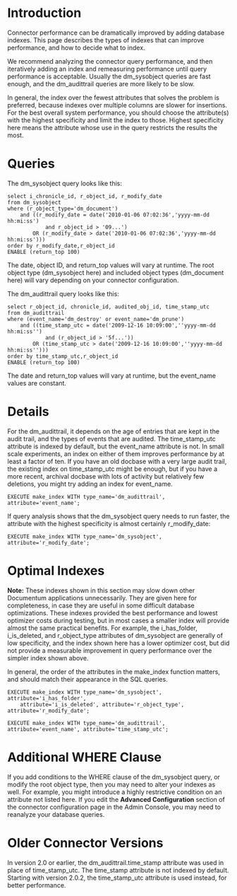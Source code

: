# Introduction #

Connector performance can be dramatically improved by adding database indexes. This page describes the types of indexes that can improve performance, and how to decide what to index.

We recommend analyzing the connector query performance, and then iteratively adding an index and remeasuring performance until query performance is acceptable. Usually the dm\_sysobject queries are fast enough, and the dm\_audittrail queries are more likely to be slow.

In general, the index over the fewest attributes that solves the problem is preferred, because indexes over multiple columns are slower for insertions. For the best overall system performance, you should choose the attribute(s) with the highest specificity and limit the index to those. Highest specificity here means the attribute whose use in the query restricts the results the most.

# Queries #

The dm\_sysobject query looks like this:

```
select i_chronicle_id, r_object_id, r_modify_date 
from dm_sysobject 
where (r_object_type='dm_document') 
    and ((r_modify_date = date('2010-01-06 07:02:36','yyyy-mm-dd hh:mi:ss') 
            and r_object_id > '09...') 
        OR (r_modify_date > date('2010-01-06 07:02:36','yyyy-mm-dd hh:mi:ss'))) 
order by r_modify_date,r_object_id 
ENABLE (return_top 100)
```

The date, object ID, and return\_top values will vary at runtime. The root object type (dm\_sysobject here) and included object types (dm\_document here) will vary depending on your connector configuration.

The dm\_audittrail query looks like this:

```
select r_object_id, chronicle_id, audited_obj_id, time_stamp_utc
from dm_audittrail
where (event_name='dm_destroy' or event_name='dm_prune')
    and ((time_stamp_utc = date('2009-12-16 10:09:00',''yyyy-mm-dd hh:mi:ss'') 
            and (r_object_id > '5f...')) 
        OR (time_stamp_utc > date('2009-12-16 10:09:00',''yyyy-mm-dd hh:mi:ss'')))
order by time_stamp_utc,r_object_id
ENABLE (return_top 100)
```

The date and return\_top values will vary at runtime, but the event\_name values are constant.

# Details #

For the dm\_audittrail, it depends on the age of entries that are kept in the audit trail, and the types of events that are audited. The time\_stamp\_utc attribute is indexed by default, but the event\_name attribute is not. In small scale experiments, an index on either of them improves performance by at least a factor of ten. If you have an old docbase with a very large audit trail, the existing index on time\_stamp\_utc might be enough, but if you have a more recent, archival docbase with lots of activity but relatively few deletions, you might try adding an index for event\_name.
```
EXECUTE make_index WITH type_name='dm_audittrail', attribute='event_name';
```

If query analysis shows that the dm\_sysobject query needs to run faster, the attribute with the highest specificity is almost certainly r\_modify\_date:
```
EXECUTE make_index WITH type_name='dm_sysobject', attribute='r_modify_date';
```

# Optimal Indexes #

**Note:** These indexes shown in this section may slow down other Documentum applications unnecessarily. They are given here for completeness, in case they are useful in some difficult database optimizations. These indexes provided the best performance and lowest optimizer costs during testing, but in most cases a smaller index will provide almost the same practical benefits. For example, the i\_has\_folder, i\_is\_deleted, and r\_object\_type attributes of dm\_sysobject are generally of low specificity, and the index shown here has a lower optimizer cost, but did not provide a measurable improvement in query performance over the simpler index shown above.

In general, the order of the attributes in the make\_index function matters, and should match their appearance in the SQL queries.

```
EXECUTE make_index WITH type_name='dm_sysobject', attribute='i_has_folder',
    attribute='i_is_deleted', attribute='r_object_type', attribute='r_modify_date';

EXECUTE make_index WITH type_name='dm_audittrail', attribute='event_name', attribute='time_stamp_utc';
```

# Additional WHERE Clause #

If you add conditions to the WHERE clause of the dm\_sysobject query, or modify the root object type, then you may need to alter your indexes as well. For example, you might introduce a highly restrictive condition on an attribute not listed here. If you edit the **Advanced Configuration** section of the connector configuration page in the Admin Console, you may need to reanalyze your database queries.

# Older Connector Versions #

In version 2.0 or earlier, the dm\_audittrail.time\_stamp attribute was used in place of time\_stamp\_utc. The time\_stamp attribute is not indexed by default. Starting with version 2.0.2, the time\_stamp\_utc attribute is used instead, for better performance.